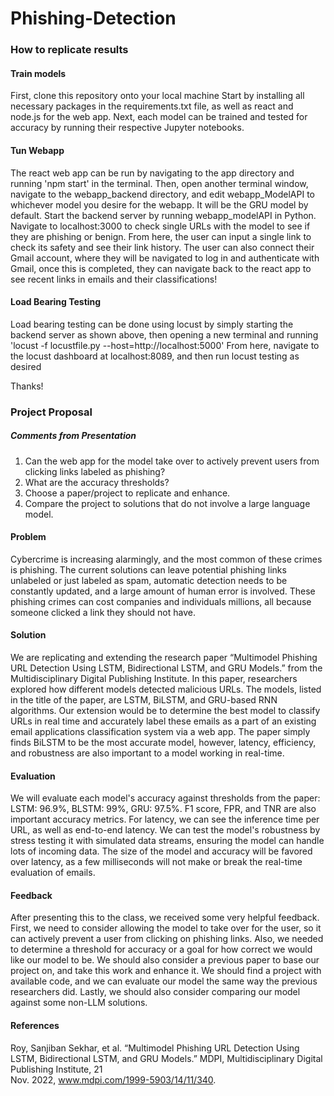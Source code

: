 # Phishing-Detection

### How to replicate results

#### Train models
First, clone this repository onto your local machine
Start by installing all necessary packages in the requirements.txt file, as well as react and node.js for the web app.
Next, each model can be trained and tested for accuracy by running their respective Jupyter notebooks.
#### Tun Webapp
The react web app can be run by navigating to the app directory and running 'npm start' in the terminal.
Then, open another terminal window, navigate to the webapp_backend directory, and edit webapp_ModelAPI to whichever model you desire for the webapp. It will be the GRU model by default.
Start the backend server by running webapp_modelAPI in Python. 
Navigate to localhost:3000 to check single URLs with the model to see if they are phishing or benign.
From here, the user can input a single link to check its safety and see their link history.
The user can also connect their Gmail account, where they will be navigated to log in and authenticate with Gmail, once this is completed, they can navigate back to the react app to see recent links in emails and their classifications!
#### Load Bearing Testing
Load bearing testing can be done using locust by simply starting the backend server as shown above, then opening a new terminal and running 'locust -f locustfile.py --host=http://localhost:5000'
From here, navigate to the locust dashboard at localhost:8089, and then run locust testing as desired

Thanks!

### Project Proposal
##### Comments from Presentation
1. Can the web app for the model take over to actively prevent users from clicking links labeled as phishing?
2. What are the accuracy thresholds?
3. Choose a paper/project to replicate and enhance.
4. Compare the project to solutions that do not involve a large language model.
#### Problem 
Cybercrime is increasing alarmingly, and the most common of these crimes is phishing. The current solutions can leave potential phishing links unlabeled or just labeled as spam, automatic detection needs to be constantly updated, and a large amount of human error is involved. These phishing crimes can cost companies and individuals millions, all because someone clicked a link they should not have.
#### Solution
We are replicating and extending the research paper “Multimodel Phishing URL Detection Using LSTM, Bidirectional LSTM, and GRU Models.” from the Multidisciplinary Digital Publishing Institute. In this paper, researchers explored how different models detected malicious URLs. The models, listed in the title of the paper, are LSTM, BiLSTM, and GRU-based RNN algorithms. Our extension would be to determine the best model to classify URLs in real time and accurately label these emails as a part of an existing email applications classification system via a web app. The paper simply finds BiLSTM to be the most accurate model, however, latency, efficiency, and robustness are also important to a model working in real-time.
#### Evaluation
We will evaluate each model's accuracy against thresholds from the paper: LSTM: 96.9%, BLSTM: 99%, GRU: 97.5%. F1 score, FPR, and TNR are also important accuracy metrics. For latency, we can see the inference time per URL, as well as end-to-end latency. We can test the model's robustness by stress testing it with simulated data streams, ensuring the model can handle lots of incoming data. The size of the model and accuracy will be favored over latency, as a few milliseconds will not make or break the real-time evaluation of emails.
#### Feedback
After presenting this to the class, we received some very helpful feedback. First, we need to consider allowing the model to take over for the user, so it can actively prevent a user from clicking on phishing links. Also, we needed to determine a threshold for accuracy or a goal for how correct we would like our model to be. We should also consider a previous paper to base our project on, and take this work and enhance it. We should find a project with available code, and we can evaluate our model the same way the previous researchers did. Lastly, we should also consider comparing our model against some non-LLM solutions.
#### References 
Roy, Sanjiban Sekhar, et al. “Multimodel Phishing URL Detection Using LSTM, Bidirectional LSTM, and GRU Models.” MDPI, Multidisciplinary Digital Publishing Institute, 21     
Nov. 2022, www.mdpi.com/1999-5903/14/11/340. 
